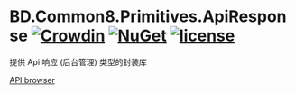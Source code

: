 # BD.Common8.Primitives.ApiResponse [![Crowdin](https://badges.crowdin.net/bdcommon8/localized.svg)](https://crowdin.com/project/bdcommon8) [![NuGet](https://img.shields.io/nuget/v/BD.Common8.Primitives.ApiResponse.svg)](https://www.nuget.org/packages/BD.Common8.Primitives.ApiResponse) [![license](https://img.shields.io/badge/license-MIT%20License-yellow.svg)](https://github.com/BeyondDimension/Common/blob/dev8/LICENSE)
提供 Api 响应 (后台管理) 类型的封装库

[API browser](https://beyonddimension.github.io/Common/api/index.html)